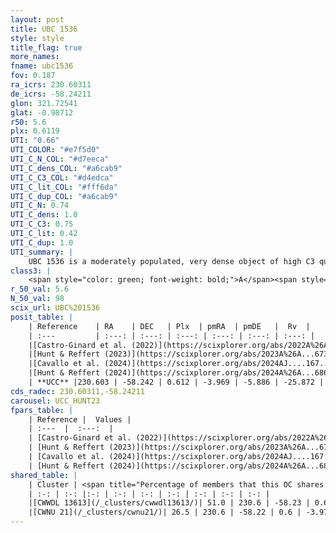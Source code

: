 ```yaml
---
layout: post
title: UBC 1536
style: style
title_flag: true
more_names: 
fname: ubc1536
fov: 0.187
ra_icrs: 230.60311
de_icrs: -58.24211
glon: 321.72541
glat: -0.98712
r50: 5.6
plx: 0.6119
UTI: "0.66"
UTI_COLOR: "#e7f5d0"
UTI_C_N_COL: "#d7eeca"
UTI_C_dens_COL: "#a6cab9"
UTI_C_C3_COL: "#d4edca"
UTI_C_lit_COL: "#fff6da"
UTI_C_dup_COL: "#a6cab9"
UTI_C_N: 0.74
UTI_C_dens: 1.0
UTI_C_C3: 0.75
UTI_C_lit: 0.42
UTI_C_dup: 1.0
UTI_summary: |
    UBC 1536 is a moderately populated, very dense object of high C3 quality. It was recently reported in the literature. This object shares a significant percentage of members with 2 later reported entries.
class3: |
    <span style="color: green; font-weight: bold;">A</span><span style="color: #FFC300; font-weight: bold;">B</span>
r_50_val: 5.6
N_50_val: 98
scix_url: UBC%201536
posit_table: |
    | Reference    | RA    | DEC   | Plx  | pmRA  | pmDE   |  Rv  |
    | :---         | :---: | :---: | :---: | :---: | :---: | :---: |
    |[Castro-Ginard et al. (2022)](https://scixplorer.org/abs/2022A%26A...661A.118C) | 230.6 | -58.24 | 0.61 | -3.98 | -5.89 | -46.5 |
    |[Hunt & Reffert (2023)](https://scixplorer.org/abs/2023A%26A...673A.114H) | 230.623 | -58.193 | 0.597 | -3.967 | -5.885 | -12.236 |
    |[Cavallo et al. (2024)](https://scixplorer.org/abs/2024AJ....167...12C) | 230.624 | -58.244 | 0.601 | -- | -- | -- |
    |[Hunt & Reffert (2024)](https://scixplorer.org/abs/2024A%26A...686A..42H) | 230.623 | -58.193 | 0.597 | -3.967 | -5.885 | -12.236 |
    | **UCC** |230.603 | -58.242 | 0.612 | -3.969 | -5.886 | -25.872 | 
cds_radec: 230.60311,-58.24211
carousel: UCC_HUNT23
fpars_table: |
    | Reference |  Values |
    | :---  |  :---:  |
    | [Castro-Ginard et al. (2022)](https://scixplorer.org/abs/2022A%26A...661A.118C) | `AV=3.221, Dist=1890, logAge=8.18` |
    | [Hunt & Reffert (2023)](https://scixplorer.org/abs/2023A%26A...673A.114H) | `AV50=3.678, diffAV50=2.606, MOD50=10.923, logAge50=8.343` |
    | [Cavallo et al. (2024)](https://scixplorer.org/abs/2024AJ....167...12C) | `AV50=3.91, dMod50=10.81, logAge50=8.54, [Fe/H]50=0.14` |
    | [Hunt & Reffert (2024)](https://scixplorer.org/abs/2024A%26A...686A..42H) | `MassJ=1100.11` |
shared_table: |
    | Cluster | <span title="Percentage of members that this OC shares with the ones listed">%</span>   | RA   | DEC   | Plx   | pmRA  | pmDE  | Rv | UTI |
    | :-: | :-: |:-: | :-: | :-: | :-: | :-: | :-: | :-: |
    |[CWWDL 13613](/_clusters/cwwdl13613/)| 51.0 | 230.6 | -58.23 | 0.61 | -3.97 | -5.89 | -27.45 |0.0 |
    |[CWNU 21](/_clusters/cwnu21/)| 26.5 | 230.6 | -58.22 | 0.6 | -3.97 | -5.89 | -34.86 |0.0 |
---
```

